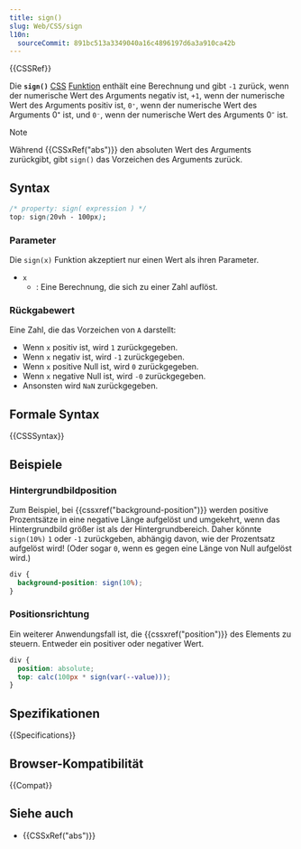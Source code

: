 ```yaml
---
title: sign()
slug: Web/CSS/sign
l10n:
  sourceCommit: 891bc513a3349040a16c4896197d6a3a910ca42b
---
```


{{CSSRef}}

Die **`sign()`** [CSS](/de/docs/Web/CSS) [Funktion](/de/docs/Web/CSS/CSS_Values_and_Units/CSS_Value_Functions) enthält eine Berechnung und gibt `-1` zurück, wenn der numerische Wert des Arguments negativ ist, `+1`, wenn der numerische Wert des Arguments positiv ist, `0⁺`, wenn der numerische Wert des Arguments 0⁺ ist, und `0⁻`, wenn der numerische Wert des Arguments 0⁻ ist.

> [!NOTE]
> Während {{CSSxRef("abs")}} den absoluten Wert des Arguments zurückgibt, gibt `sign()` das Vorzeichen des Arguments zurück.

## Syntax

```css
/* property: sign( expression ) */
top: sign(20vh - 100px);
```

### Parameter

Die `sign(x)` Funktion akzeptiert nur einen Wert als ihren Parameter.

- `x`
  - : Eine Berechnung, die sich zu einer Zahl auflöst.

### Rückgabewert

Eine Zahl, die das Vorzeichen von `A` darstellt:

- Wenn `x` positiv ist, wird `1` zurückgegeben.
- Wenn `x` negativ ist, wird `-1` zurückgegeben.
- Wenn `x` positive Null ist, wird `0` zurückgegeben.
- Wenn `x` negative Null ist, wird `-0` zurückgegeben.
- Ansonsten wird `NaN` zurückgegeben.

## Formale Syntax

{{CSSSyntax}}

## Beispiele

### Hintergrundbildposition

Zum Beispiel, bei {{cssxref("background-position")}} werden positive Prozentsätze in eine negative Länge aufgelöst und umgekehrt, wenn das Hintergrundbild größer ist als der Hintergrundbereich. Daher könnte `sign(10%)` `1` oder `-1` zurückgeben, abhängig davon, wie der Prozentsatz aufgelöst wird! (Oder sogar `0`, wenn es gegen eine Länge von Null aufgelöst wird.)

```css
div {
  background-position: sign(10%);
}
```

### Positionsrichtung

Ein weiterer Anwendungsfall ist, die {{cssxref("position")}} des Elements zu steuern. Entweder ein positiver oder negativer Wert.

```css
div {
  position: absolute;
  top: calc(100px * sign(var(--value)));
}
```

## Spezifikationen

{{Specifications}}

## Browser-Kompatibilität

{{Compat}}

## Siehe auch

- {{CSSxRef("abs")}}
